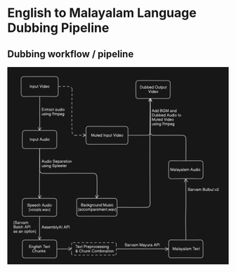 # English to Malayalam Language Dubbing Pipeline
## Dubbing workflow / pipeline
![pipeline-design](image.png)
